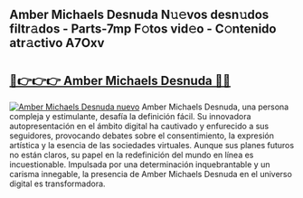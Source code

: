 ## Amber Michaels Desnuda N𝚞𝚎vos desn𝚞dos filtr𝚊dos - Parts-7mp F𝚘tos vid𝚎o - C𝚘ntenido atr𝚊ctivo A7Oxv

# <h2><a href="http://mb0r2e.tromn.icu/?c=Amber+Michaels+Desnuda">🔗👉👉👉 Amber Michaels Desnuda 🔗🔗</a></h2>

[![Amber Michaels Desnuda nuevo](https://i.imgur.com/pEAQMta.gif)](http://mb0r2e.tromn.icu/?c=Amber+Michaels+Desnuda)
Amber Michaels Desnuda, una persona compleja y estimulante, desafía la definición fácil. Su innovadora autopresentación en el ámbito digital ha cautivado y enfurecido a sus seguidores, provocando debates sobre el consentimiento, la expresión artística y la esencia de las sociedades virtuales. Aunque sus planes futuros no están claros, su papel en la redefinición del mundo en línea es incuestionable. Impulsada por una determinación inquebrantable y un carisma innegable, la presencia de Amber Michaels Desnuda en el universo digital es transformadora.
